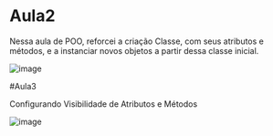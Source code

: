 # Aula2
Nessa aula de POO, reforcei a criação Classe, com seus atributos e métodos, e a instanciar novos objetos a partir dessa classe inicial.

![image](https://user-images.githubusercontent.com/73699879/176598471-8f7a607a-ef56-47ff-a576-d3bd3bd5279f.png)

#Aula3

Configurando Visibilidade de Atributos e Métodos

![image](https://user-images.githubusercontent.com/73699879/176598047-948e88d4-3b35-476b-84fb-173199b0d427.png)

